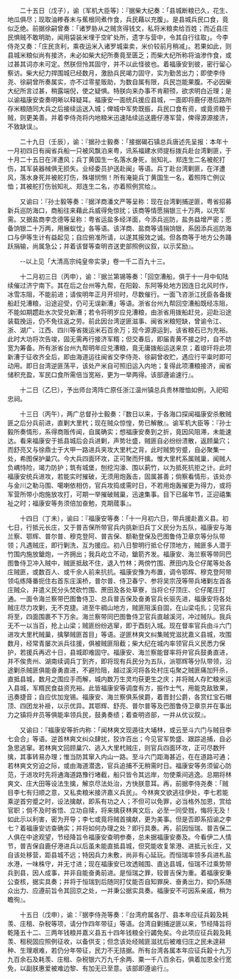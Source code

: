 <!-- { "loadSidebar": true } -->
　　二十五日（戊子），谕〔军机大臣等〕：『据柴大纪奏：「县城断粮已久，花生、地瓜俱尽；现取油糁舂末与蕉根同煮作食，兵民藉以充腹」。是县城兵民口食，竟似乏绝。前据徐嗣曾奏：「诸罗胁从之贼贪得钱文，私将米粮卖给百姓；而近县庄民惧贼不敢明助，闻用袋装米埋于空旷处所，遗字与营中，令其自行往取」。今李侍尧又奏：「庄民贪利，乘夜运米入诸罗城粜卖，米价较前月稍减」。若果如此，则县城米粮似尚有接济，未必如柴大纪所奏竟至匮乏；而柴大纪所称将油渗作食，或过甚其词亦未可定。然朕但怜其固守，并不以此怪彼也。着福康安到彼，密行留心察访。柴大纪力捍围城已经数月，激励兵民竭力固守，实为勤苦出力；即使李侍尧、徐嗣曾所奏属实，亦不过零星贩助，为数自属有限，兵民岂能果腹。不必因柴大纪所言过甚，稍露端倪，使之疑惧。特朕向来办事不肯颟顸，欲求明白近理；是以谕福康安查奏明晰以释疑耳。福康安一面统兵援应县城，一面即将鹿仔港后路所存米粮随同大兵之后接续运送入城；俾城中军势既振，兵民口食有资，或竟资粮于贼，则更美善。并着李侍尧将内地粮米迅速陆续运送鹿仔港军营，俾得源源接济，不致缺误』。

　　二十九日（壬辰），谕：『据孙士毅奏：「接据碣石镇总兵唐述先呈报：本年十一月初四日有闽省兵船一只被风飘泊来粤，讯系福建水师提标拨兵赴台湾剿匪，于十月二十五日在洋遭风；兵丁黄国生一名落水身死，翁知礼、郑连生二名被舵打伤，其军装器械俱无损失。业经委员护送赴闽」等语。兵丁赴台湾剿匪，在洋遭风，落水身死并被舵打伤，殊堪悯恻！所有淹毙兵丁黄国生一名，着照阵亡例议恤；其被舵打伤翁知礼、郑连生二名，亦着照例赏给』。

　　又谕曰：『孙士毅等奏：『据洋商潘文严等呈称：现在台湾剿捕逆匪，粤省招募新兵巡防海口，商船往来藉此兵威得免惊扰；该商等情愿捐银三十万两，以充军需。又据盐商李念德等呈称：粤省运盐多经洋面，今添兵巡防，盐务益增严密；愿备饷银二十万两，用展蚁忱」各等语。该洋商、盐商等请捐饷银，系因添兵巡防海口与伊等生计有益起见；自应俯准所请，以遂其报效之诚。但各商等于地方公务踊跃捐输，尚属急公；并着该督等查明咨送吏部照例议叙，以示奖励』。

　　--以上见「大清高宗纯皇帝实录」卷一千二百九十三。

　　十二月初三日（丙申），谕：『据兰第锡等奏：「回空漕船，俱于十一月中旬陆续催过济宁南下。其在后之台州等九帮，在阳榖、东阿等处地方因连日北风时作，冰雪冻阻，不能前进；请俟明年正月开坝时，尽数催行。一面飞咨浙江抚臣各备拨船赶兑漕粮，沿途迎受，仍可无误新漕」等语。浙省台州九帮回空漕船既经冻阻，不能如期趱赴水次受兑新漕；若令将明岁应兑漕粮，由浙省用拨船赶兑，迎赴沿途装载挽运，仍不免往返之劳。前此因台湾逆匪滋事、闽省米粮短缺，曾谕令江、浙、湖广、江西、四川等省拨运米石百余万；现今源源运到，该省粮石已为充裕。此时大功将次告竣，固无需再行接济军糈；但交春后，即届青黄不接之时，自不妨宽为筹备。所有浙省台州九帮明年应兑漕粮，竟无庸拨船运送来京；着琅玕将此项新漕于征收齐全后，即由海道运往闽省交李侍尧、徐嗣曾收贮，遇应行平粜时即可动用。即日台湾逆匪荡平，该处产米自可照旧运入内地；复得此项漕粮接济，闽省储积充盈，军民口食所需倍当宽裕，更为一举两得。该部遵谕速行』。

　　十二日（乙巳），予出师台湾阵亡原任浙江温州镇总兵贵林赠恤如例，入祀昭忠祠。

　　十三日（丙午），两广总督孙士毅奏：『数日以来，于各海口探闻福康安杀散贼匪之后分兵前进，直剿大里杙；现在贼众惊惶，势已解散』。谕军机大臣等：『孙士毅所奏情形，系得商贩传闻，自属确实；想福康安奏到之折，竟因风阻滞，未能速达。看来福康安于抵县城后会兵进剿，声势壮盛，贼匪自必纷纷溃散，返顾巢穴；而舒亮又与徐鼎士于大甲一路进兵夹攻大里杙之背，此时贼势穷蹙，自必聚集一处，希图保护巢穴。今大兵四面环攻，正可聚而歼擒。惟大里杙系属贼巢，闻贼人负嵎恃险，竭力防护；筑有城堡，刨挖沟濠、围以莿竹，以为抵死抗拒之计。此时福康安统兵进攻，若能实时摧破，无须用炮轰击，固属甚善；倘察看情形，该处亦与金川之勒马围、噶喇依相仿，官兵攻捣或需时日，不若用炮轰摧更为得力，或将军营所带小炮施放攻打，可期一举摧破贼巢，迅速集事。目下已届年节，正迎禧集祉之时；福康安等务须倍加奋勉，克期蒇事』。

　　十四日（丁未），谕曰：『福康安等奏：「十一月初六日，带兵援赴嘉义县。初七日，行抵元长庄，又于普吉保所带官兵内挑新旧兵丁义民分为五队，福康安与海兰察、鄂辉、普尔普、穆克登阿、普吉保、额勒登保及巴图鲁侍卫章京等分队带领；凡遇贼庄，即行剿洗，互为援应。初八日黎明行抵仑仔顶地方，贼匪多人潜于竹围内施放鎗炮，一齐拥出；我兵屹立不动，鎗箭齐发。福康安、海兰察等带同巴图鲁侍卫冲入贼中，贼匪抵敌不住，退入竹林；两傍竹围、蔗田内及仑仔尾等处各庄贼匪，或数百人、或千余人前来抗抗。福康安豫为布置，调令鄂辉、穆克登阿带领屯练降番扼住右首东庄溪桥，普尔普、侍卫春宁、参将吴宗茂等带兵堵剿左首各庄贼众，并遣义民分头焚砍竹围、蔗田及各处草寮，当将仑仔顶庄、仑仔尾庄打通。一面令海兰察带巴图鲁侍卫、总兵普吉保及奋勇官兵长驱先进，福康安将各处贼庄尽力攻剿，无不克捷。进至牛稠山地方，贼匪阻溪自固，在山梁屯扎；见官兵将至，四面围裹不下万余。海兰察带同巴图鲁侍卫官兵直越溪河，冲过贼队。我兵无不一以当百，抢上山梁；贼匪纷纷逃窜，即于酉刻入城。现在督率官兵由斗六门进攻大里杙贼巢，擒拏贼匪首目」等语。逆匪林爽文纠集贼党滋扰嘉义县城，攻围数月，经常青屡次派兵往援，俱被贼匪阻截；柴大纪在城内率领官兵义民悉力保护，若援兵再迟十日，县城即难固守。福康安、海兰察能督率将弁官兵鼓勇直进，并不俟贵州、湖南续调兵丁到齐，即将现有兵民分为五队，派鄂辉等分队带领，沿途剿杀贼匪俱能奋勇直进，不避险阻，越过溪河将各处村庄屯聚之贼匪痛加歼杀，直抵县城，数月之围应手而解，城内数万生灵均获更生之庆；并将贼人存贮粮米运入县城，军糈民食益资充裕。此皆福康安等调度有方，振作士气，用能克敌致果，迅奏捷音；自应优加宠锡。福康安、海兰察俱系侯爵，着晋封公爵，各赏红宝石帽顶、四团龙补褂，以示优异。其鄂辉、舒亮、普尔普等及巴图鲁侍卫章京并在事出力之镇将弁员等俱能率领兵民，鼓勇奏绩；着查明咨部，一并从优议叙』。

　　又谕曰：『福康安等折内称：「闻林爽文现遁往大埔林，或云至斗六门与贼目李七会合」等语。逆首林爽文纠众肆扰，狡诈百出；今见官军势盛、跟踪追捕，自必急思逃窜。若林爽文回顾巢穴、逃入大里杙贼庄，则官兵四面环攻，正可尽数歼擒，其事转易办理；惟当防其窜入内山一路。至斗六门距海甚近，在在道路可通；若林爽文穷迫之际，或由海道潜逸，官兵追捕不无稍需时日。福康安等务须留心防范，于进攻时先将通海道路豫行堵截，船只皆令其远岸，勿使乘间逃逸。总期将林爽文、庄大田等设法生擒，解京尽法处治，方快朕意耳。再，前据李侍尧奏：「贼目李七有归顺之意，又私卖粮米接济嘉义兵民」。今林爽文欲逃往伊处，李七若能乘逆首穷蹙之时，设法擒献，即系有功之人；不但可以免罪，必当格外加恩，赏给官职；倘不及时省悟、立功自赎，将来擒获林爽文后，必至一同受戮，悔将无及！如此示以利害，密为开导；李七或竟将贼首擒献，更为美事。但是否即系招谕之李七？着福康安访查确实；并将如何办理之处？即行具奏。再，前因恒瑞、普吉保二人俱在中途观望，节经降旨令福康安查明参奏，总未据福康安奏及。今看伊二人情节，普吉保自鹿仔港进兵以后虽未能直抵县城，但究能收复笨港、进抵元长庄，又自该处移营，距县城不远；特因兵力未敷，尚非有心延玩。而恒瑞率领多兵进札盐水港，一味株守，并无寸进；现在福康安已攻透贼围、直达县城，恒瑞不过乘势带兵到县，因人成事，并非自能奋勇前进。是恒瑞之罪，较普吉保为重。着福康安秉公查核，据实具奏；并将于恒瑞到后随同打仗能否自知罪戾、奋勇出力，抑仍系随众出力、应遵前旨令其回京之处，一并秉公据实具奏。福康安不可因系亲戚，稍为瞻徇』。

　　十五日（戊申），谕：『据李侍尧等奏：『台湾府属各厅、县本年应征兵榖及耗羡、庄租、杂税等项，请分作四年带征」等语。台湾自剿捕逆匪以来，节经降旨将乾隆五十二、三两年钱粮并嘉义县五十四年钱粮全行蠲免矣。今此项应征兵榖及耗羡、租税固应照例征收，以备供支；但念该处经贼匪滋扰后被难归庄之民未遑耕种、生理艰难，若仍分年带征，民力不无拮据。所有台湾各属本年应征兵榖十九万九百余石及耗羡、庄租、杂税银六万九千余两、粟一千八百余石，俱着加恩全行宽免，以副朕惠爱被难边黎、有加无已至意。该部即遵谕行』。

